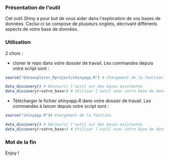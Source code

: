 ### Présentation de l'outil

Cet outil Shiny a pour but de vous aider dans l'exploration de vos bases de données. Ceclui-ci se compose de plusieurs onglets, décrivant différents aspects de votre base de données.

### Utilisation

2 choix : 

- cloner le repo dans votre dossier de travail. Les commandes depuis votre script sont : 

```r 
source("dataexplorer_Rproject/shinyapp.R") # Chargement de la fonction

data_discovery() # Découvrir l'outil sur des bases existantes
data_discovery(<votre_base>) # Utiliser l'outil avec votre base de donnée

```



- Télécharger le fichier *shinyapp.R* dans votre dossier de travail. Les commandes à lancer depuis votre script sont : 

```r
source("shinyapp.R")# Chargement de la fonction

data_discovery() # Découvrir l'outil sur des bases existantes
data_discovery(<votre_base>) # Utiliser l'outil avec votre base de donnée

```

### Mot de la fin

Enjoy !